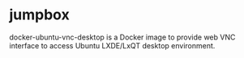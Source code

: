 # jumpbox
docker-ubuntu-vnc-desktop is a Docker image to provide web VNC interface to access Ubuntu LXDE/LxQT desktop environment.
